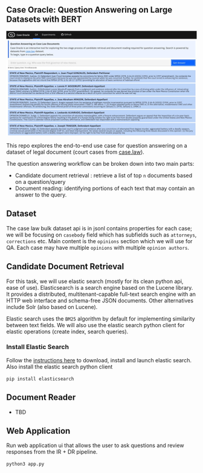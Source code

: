  
## Case Oracle: Question Answering on Large Datasets with BERT

<img src="ui/public/images/screen.jpg">

This repo explores the end-to-end use case for question answering on a dataset of legal document (court cases from [case.law](http://case.law)).


The question answering workflow can be broken down into two main parts: 

- Candidate document retrieval : retrieve a list of top `n` documents based on a question/query 
- Document reading: identifying portions of each text that may contain an answer to the query.

## Dataset
The case law bulk dataset api is in jsonl contains properties for each case; we will be focusing on `casebody` field which has subfields such as `attorneys`, `corrections` etc. Main content is the `opinions` section which we will use for QA. Each case may have multiple `opinions` with multiple `opinion authors`.

## Candidate Document Retrieval
For this task, we will use elastic search (mostly for its clean python api, ease of use). Elasticsearch is a search engine based on the Lucene library. It provides a distributed, multitenant-capable full-text search engine with an HTTP web interface and schema-free JSON documents. Other alternatives include Solr (also based on Lucene).

Elastic search uses the `BM25` algorithm by default for implementing similarity between text fields. We will also use the elastic search python client for elastic operations (create index, search queries).

### Install Elastic Search

Follow the [instructions here](https://www.elastic.co/downloads/elasticsearch) to download, install and launch elastic search.
Also install the elastic search python client

`pip install elasticsearch`


## Document Reader
- TBD

## Web Application

Run web application ui that allows the user to ask questions and review responses from the IR + DR pipeline.

`python3 app.py`

 